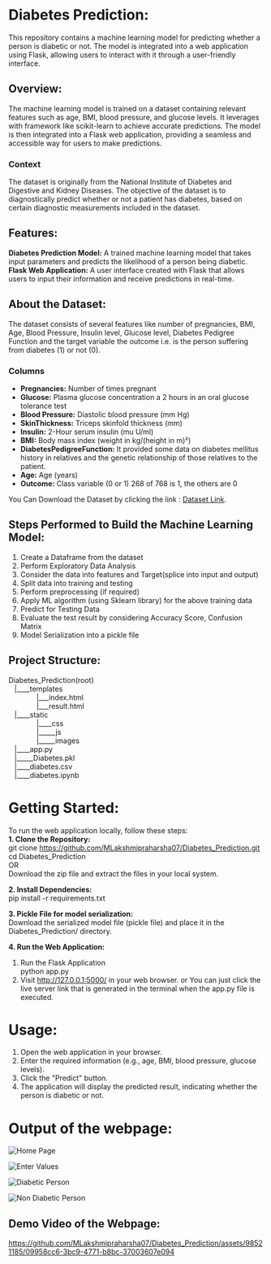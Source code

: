 # Diabetes Prediction:
This repository contains a machine learning model for predicting whether a person is diabetic or not. The model is integrated into a web application using Flask, allowing users to interact with it through a user-friendly interface.

## Overview:
The machine learning model is trained on a dataset containing relevant features such as age, BMI, blood pressure, and glucose levels. It leverages with framework like scikit-learn to achieve accurate predictions. The model is then integrated into a Flask web application, providing a seamless and accessible way for users to make predictions.

### Context
The dataset is originally from the National Institute of Diabetes and Digestive and Kidney Diseases. The objective of the dataset is to diagnostically predict whether or not a patient has diabetes, based on certain diagnostic measurements included in the dataset.

## Features:
**Diabetes Prediction Model:** A trained machine learning model that takes input parameters and predicts the likelihood of a person being diabetic.<br>
**Flask Web Application:** A user interface created with Flask that allows users to input their information and receive predictions in real-time.

## About the Dataset:
The dataset consists of several features like number of pregnancies, BMI, Age, Blood Pressure, Insulin level, Glucose level, Diabetes Pedigree Function and the target variable the outcome i.e. is the person suffering from diabetes (1) or not (0).
### Columns
- **Pregnancies:** Number of times pregnant<br>
- **Glucose:** Plasma glucose concentration a 2 hours in an oral glucose tolerance test<br>
- **Blood Pressure:** Diastolic blood pressure (mm Hg)<br>
- **SkinThickness:** Triceps skinfold thickness (mm)<br>
- **Insulin:** 2-Hour serum insulin (mu U/ml)<br>
- **BMI:** Body mass index (weight in kg/(height in m)²)<br>
- **DiabetesPedigreeFunction:** It provided some data on diabetes mellitus history in relatives and the genetic relationship of those relatives to the patient.<br>
- **Age:** Age (years)<br>
- **Outcome:** Class variable (0 or 1) 268 of 768 is 1, the others are 0<br>

You Can Download the Dataset by clicking the link : [Dataset Link](https://www.kaggle.com/datasets/uciml/pima-indians-diabetes-database).

## Steps Performed to Build the Machine Learning Model:

1. Create a Dataframe from the dataset
2. Perform Exploratory Data Analysis 
3. Consider the data into features and Target(splice into input and output)
4. Split data into training and testing
5. Perform preprocessing (if required)
6. Apply ML algorithm (using Sklearn library) for the above training data
7. Predict for Testing Data
8. Evaluate the test result by considering Accuracy Score, Confusion Matrix
9. Model Serialization into a pickle file

## Project Structure:

Diabetes_Prediction(root)<br>
&nbsp;&nbsp;&nbsp;|____templates<br>
&nbsp;&nbsp;&nbsp;&nbsp;&nbsp;&nbsp;&nbsp;&nbsp;&nbsp;&nbsp;&nbsp;&nbsp;&nbsp;&nbsp;|___index.html<br>
&nbsp;&nbsp;&nbsp;&nbsp;&nbsp;&nbsp;&nbsp;&nbsp;&nbsp;&nbsp;&nbsp;&nbsp;&nbsp;&nbsp;|___result.html<br>
&nbsp;&nbsp;&nbsp;|____static<br>
&nbsp;&nbsp;&nbsp;&nbsp;&nbsp;&nbsp;&nbsp;&nbsp;&nbsp;&nbsp;&nbsp;&nbsp;&nbsp;&nbsp;|____css<br>
&nbsp;&nbsp;&nbsp;&nbsp;&nbsp;&nbsp;&nbsp;&nbsp;&nbsp;&nbsp;&nbsp;&nbsp;&nbsp;&nbsp;|_____js<br>
&nbsp;&nbsp;&nbsp;&nbsp;&nbsp;&nbsp;&nbsp;&nbsp;&nbsp;&nbsp;&nbsp;&nbsp;&nbsp;&nbsp;|_____images<br>
&nbsp;&nbsp;&nbsp;|____app.py<br>
&nbsp;&nbsp;&nbsp;|_____Diabetes.pkl<br>
&nbsp;&nbsp;&nbsp;|____diabetes.csv<br>
&nbsp;&nbsp;&nbsp;|____diabetes.ipynb<br>

# Getting Started:
To run the web application locally, follow these steps:<br>
**1. Clone the Repository:** <br>
git clone https://github.com/MLakshmipraharsha07/Diabetes_Prediction.git<br>
cd Diabetes_Prediction<br>
OR<br>
Download the zip file and extract the files in your local system.

**2. Install Dependencies:** <br>
pip install -r requirements.txt

**3. Pickle File for model serialization:** <br>
Download the serialized model file (pickle file) and place it in the Diabetes_Prediction/ directory.

**4. Run the Web Application:** <br>
1. Run the Flask Application <br>
python app.py<br>
2. Visit http://127.0.0.1:5000/ in your web browser. or You can just click the live server link that is generated in the terminal when the app.py file is executed.<br>

# Usage:
1. Open the web application in your browser.
2. Enter the required information (e.g., age, BMI, blood pressure, glucose levels).
3. Click the "Predict" button.
4. The application will display the predicted result, indicating whether the person is diabetic or not.

# Output of the webpage:
![Home Page](https://github.com/MLakshmipraharsha07/Diabetes_Prediction/assets/98521185/a89cbd87-2825-48cd-8ebc-5e7d0978b32f)

![Enter Values](https://github.com/MLakshmipraharsha07/Diabetes_Prediction/assets/98521185/eb5aa5fd-d3ca-45bc-a714-ec85a195dc77)

![Diabetic Person](https://github.com/MLakshmipraharsha07/Diabetes_Prediction/assets/98521185/c779da16-b19e-432a-b05f-d5263cab53b3)

![Non Diabetic Person](https://github.com/MLakshmipraharsha07/Diabetes_Prediction/assets/98521185/051862bd-cbc5-4dc6-a215-fd6c3a02585a)

## Demo Video of the Webpage:

https://github.com/MLakshmipraharsha07/Diabetes_Prediction/assets/98521185/09958cc6-3bc9-4771-b8bc-37003607e094





